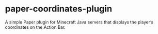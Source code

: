 # paper-coordinates-plugin
A simple Paper plugin for Minecraft Java servers that displays the player’s coordinates on the Action Bar.

